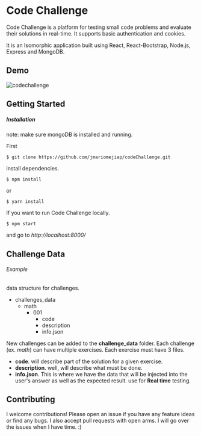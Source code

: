 # Code Challenge

Code Challenge is a platform for testing small code problems and evaluate their solutions
in real-time. It supports basic authentication and cookies.

It is an Isomorphic application built using React, React-Bootstrap, Node.js, Express and MongoDB.


## Demo

![codechallenge](https://user-images.githubusercontent.com/22829270/39161998-327fedb6-4728-11e8-9ef7-5258024605db.gif)




## Getting Started

##### Installation

note: make sure mongoDB is installed and running.


First
```
$ git clone https://github.com/jmariomejiap/codeChallenge.git
```

install dependencies.
```
$ npm install 
```
or 
```
$ yarn install
```

If you want to run Code Challenge locally.

```
$ npm start
```

and go to *http://localhost:8000/*




## Challenge Data

###### Example
data structure for challenges.

* challenges_data
  - math
    - 001
      - code
      - description
      - info.json


New challenges can be added to the **challenge_data** folder. 
Each challenge (ex. _math_) can have multiple exercises.
Each exercise must have 3 files.
* **code**. will describe part of the solution for a given exercise.
* **description**. well, will describe what must be done.
* **info.json**. This is where we have the data that will be injected into the user's answer as well as the expected result. use for **Real time** testing.

## Contributing
I welcome contributions! Please open an issue if you have any feature ideas or find any bugs. I also accept pull requests with open arms. I will go over the issues when I have time. :)





